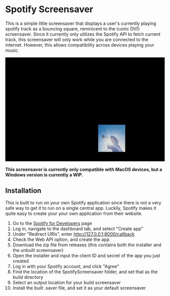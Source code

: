# Spotify Screensaver
This is a simple little screensaver that displays a user's currently playing spotify track as a bouncing square, reminicent to the iconic DVD screensaver. Since it currently only utilizes the Spotify API to fetch current track, this screensaver will only work while you are connected to the internet. However, this allows compatibility across devices playing your music.

![demo](https://raw.githubusercontent.com/JMalvin06/spotify-screensaver/main/preview/demo.gif)

**This screensaver is currently only compatible with MacOS devices, but a Windows version is currently a WIP.**

## Installation
This is built to run on your own Spotify application since there is not a very safe way to get it to run on 
a single central app. Luckily, Spotify makes it quite easy to create your your own application from their website.

1. Go to the [Spotify for Developers](https://developer.spotify.com/) page
2. Log in, navigate to the dashboard tab, and select "Create app"
3. Under "Redirect URIs", enter http://127.0.0.1:8000/callback
4. Check the Web API option, and create the app
5. Download the zip file from releases (this contains both the installer and the unbuilt screensaver)
6. Open the installer and input the client ID and secret of the app you just created
7. Log in with your Spotify account, and click "Agree"
8. Find the location of the SpotifyScreensaver folder, and set that as the build directory
9. Select an output location for your build screensaver
10. Install the built .saver file, and set it as your default screensaver